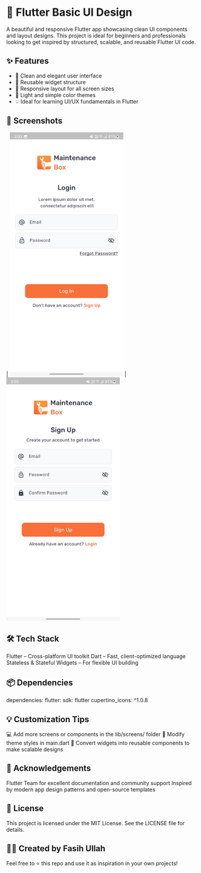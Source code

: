 # 🎨 Flutter Basic UI Design

A beautiful and responsive Flutter app showcasing clean UI components and layout designs. This project is ideal for beginners and professionals looking to get inspired by structured, scalable, and reusable Flutter UI code.

## ✨ Features
- 🚀 Clean and elegant user interface
- 🧩 Reusable widget structure
- 📱 Responsive layout for all screen sizes
- 🌙 Light and simple color themes
- 💡 Ideal for learning UI/UX fundamentals in Flutter

## 📸 Screenshots

| <img src="lib/screen_shots/Screenshot_20250625_150351.jpg" width="300"/> | <img src="lib/screen_shots/Screenshot_20250625_150341.jpg" width="300"/> 

## 🛠️ Tech Stack
Flutter – Cross-platform UI toolkit
Dart – Fast, client-optimized language
Stateless & Stateful Widgets – For flexible UI building

## 📦 Dependencies
dependencies:
  flutter:
    sdk: flutter
  cupertino_icons: ^1.0.8

## 💡 Customization Tips
💻 Add more screens or components in the lib/screens/ folder
🎨 Modify theme styles in main.dart
🧱 Convert widgets into reusable components to make scalable designs

## 🙌 Acknowledgements
Flutter Team for excellent documentation and community support
Inspired by modern app design patterns and open-source templates

## 📄 License
This project is licensed under the MIT License.
See the LICENSE file for details.

## 👨‍💻 Created by Fasih Ullah
Feel free to ⭐ this repo and use it as inspiration in your own projects!
